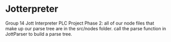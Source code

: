# Jotterpreter
 Group 14 Jott Interpreter PLC Project
 Phase 2: all of our node files that make up our parse tree are in the src/nodes folder.
 call the parse function in JottParser to build a parse tree.
